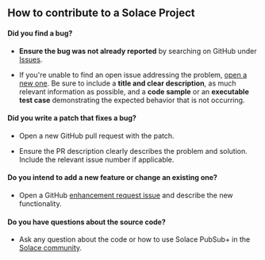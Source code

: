 ## How to contribute to a Solace Project

#### **Did you find a bug?**

* **Ensure the bug was not already reported** by searching on GitHub under [Issues](https://github.com/SchweizerischeBundesbahnen/spring-cloud-stream-binder/issues).

* If you're unable to find an open issue addressing the problem, [open a new one](https://github.com/SchweizerischeBundesbahnen/spring-cloud-stream-binder/issues/new). Be sure to include a **title and clear description**, as much relevant information as possible, and a **code sample** or an **executable test case** demonstrating the expected behavior that is not occurring.

#### **Did you write a patch that fixes a bug?**

* Open a new GitHub pull request with the patch.

* Ensure the PR description clearly describes the problem and solution. Include the relevant issue number if applicable.

#### **Do you intend to add a new feature or change an existing one?**

* Open a GitHub [enhancement request issue](https://github.com/SchweizerischeBundesbahnen/spring-cloud-stream-binder/issues/new) and describe the new functionality.

#### **Do you have questions about the source code?**

* Ask any question about the code or how to use Solace PubSub+ in the [Solace community](https://solace.dev/community/).
